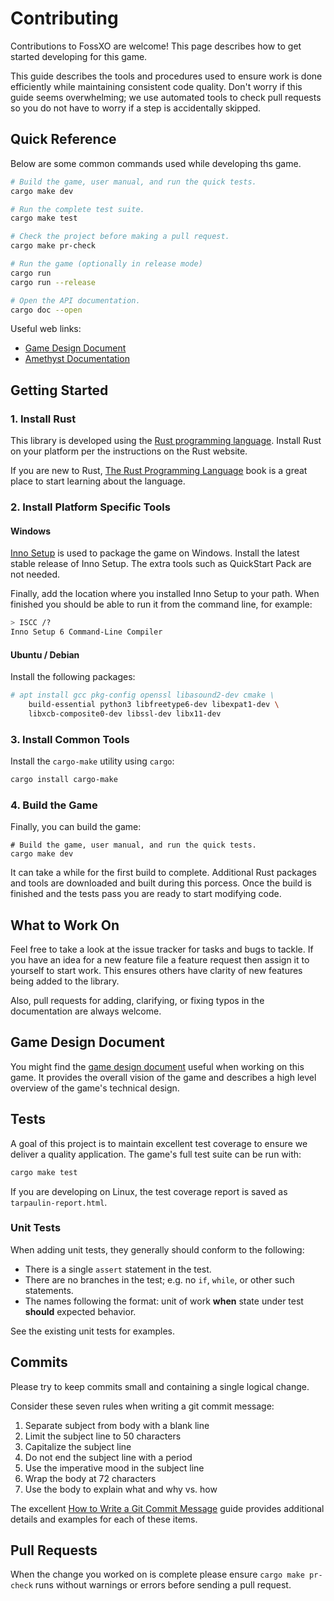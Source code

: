 # Contributing
Contributions to FossXO are welcome! This page describes how to get started
developing for this game.

This guide describes the tools and procedures used to ensure work is done
efficiently while maintaining consistent code quality. Don't worry if this
guide seems overwhelming; we use automated tools to check pull requests
so you do not have to worry if a step is accidentally skipped.


## Quick Reference
Below are some common commands used while developing ths game.

```bash
# Build the game, user manual, and run the quick tests.
cargo make dev

# Run the complete test suite.
cargo make test

# Check the project before making a pull request.
cargo make pr-check

# Run the game (optionally in release mode)
cargo run
cargo run --release

# Open the API documentation.
cargo doc --open
```

Useful web links:
* [Game Design Document](https://fossxo.github.io/gdd/)
* [Amethyst Documentation](https://book-src.amethyst.rs/master/)


## Getting Started

### 1. Install Rust
This library is developed using the [Rust programming language](https://www.rust-lang.org/).
Install Rust on your platform per the instructions on the Rust website.

If you are new to Rust, [The Rust Programming Language](https://doc.rust-lang.org/stable/book/)
book is a great place to start learning about the language.

### 2. Install Platform Specific Tools

#### Windows
[Inno Setup](https://jrsoftware.org/isdl.php) is used to package the game on Windows.
Install the latest stable release of Inno Setup. The extra tools such as
QuickStart Pack are not needed.

Finally, add the location where you installed Inno Setup to your path.
When finished you should be able to run it from the command line,
for example:

```bash
> ISCC /?
Inno Setup 6 Command-Line Compiler
```

#### Ubuntu / Debian
Install the following packages:

```bash
# apt install gcc pkg-config openssl libasound2-dev cmake \
    build-essential python3 libfreetype6-dev libexpat1-dev \
    libxcb-composite0-dev libssl-dev libx11-dev
```


### 3. Install Common Tools
Install the `cargo-make` utility using `cargo`:

```bash
cargo install cargo-make
```

### 4. Build the Game
Finally, you can build the game:
```
# Build the game, user manual, and run the quick tests.
cargo make dev
```

It can take a while for the first build to complete. Additional Rust
packages and tools are downloaded and built during this porcess.
Once the build is finished and the tests pass you are ready to
start modifying code.


## What to Work On
Feel free to take a look at the issue tracker for tasks and bugs to tackle.
If you have an idea for a new feature file a feature request then assign it
to yourself to start work. This ensures others have clarity of new features
being added to the library.

Also, pull requests for adding, clarifying, or fixing typos in the
documentation are always welcome.


## Game Design Document
You might find the [game design document](https://fossxo.github.io/gdd/)
useful when working on this game. It provides the overall vision of the
game and describes a high level overview of the game's technical design.


## Tests
A goal of this project is to maintain excellent test coverage to ensure we
deliver a quality application. The game's full test suite can be run with:

```bash
cargo make test
```

If you are developing on Linux, the test coverage report is saved as
 `tarpaulin-report.html`.

### Unit Tests
When adding unit tests, they generally should conform to the following:

* There is a single `assert` statement in the test.
* There are no branches in the test; e.g. no `if`, `while`, or other such statements.
* The names following the format: unit of work **when** state under test **should** expected behavior.

See the existing unit tests for examples.


## Commits
Please try to keep commits small and containing a single logical change.

Consider these seven rules when writing a git commit message:

1. Separate subject from body with a blank line
2. Limit the subject line to 50 characters
3. Capitalize the subject line
4. Do not end the subject line with a period
5. Use the imperative mood in the subject line
6. Wrap the body at 72 characters
7. Use the body to explain what and why vs. how

The excellent [How to Write a Git Commit Message](https://chris.beams.io/posts/git-commit/)
guide provides additional details and examples for each of these items.


## Pull Requests
When the change you worked on is complete please ensure `cargo make pr-check`
runs without warnings or errors before sending a pull request.
